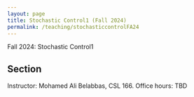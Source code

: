 ```yaml
---
layout: page
title: Stochastic Control1 (Fall 2024)
permalink: /teaching/stochasticcontrolFA24
---
```


Fall 2024: Stochastic Control1

## Section
Instructor: Mohamed Ali Belabbas, CSL 166.
Office hours: TBD
